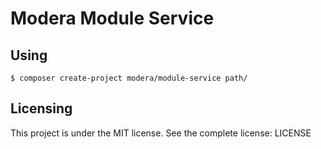 # Modera Module Service

## Using

    $ composer create-project modera/module-service path/

## Licensing

This project is under the MIT license. See the complete license:
LICENSE